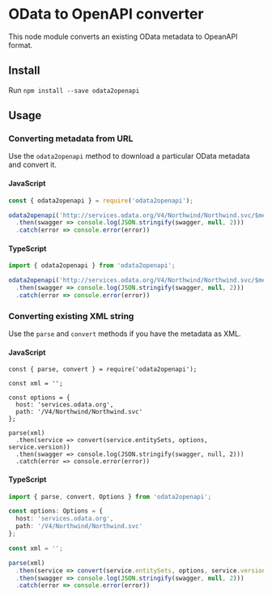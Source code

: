 # OData to OpenAPI converter

This node module converts an existing OData metadata to OpeanAPI format.

## Install

Run `npm install --save odata2openapi`

## Usage

### Converting metadata from URL

Use the `odata2openapi` method to download a particular OData metadata and convert it.

#### JavaScript

```JavaScript
const { odata2openapi } = require('odata2openapi');

odata2openapi('http://services.odata.org/V4/Northwind/Northwind.svc/$metadata')
  .then(swagger => console.log(JSON.stringify(swagger, null, 2)))
  .catch(error => console.error(error))
```

#### TypeScript

```TypeScript
import { odata2openapi } from 'odata2openapi';

odata2openapi('http://services.odata.org/V4/Northwind/Northwind.svc/$metadata')
  .then(swagger => console.log(JSON.stringify(swagger, null, 2)))
  .catch(error => console.error(error))
```

### Converting existing XML string

Use the `parse` and `convert` methods if you have the metadata as XML.

#### JavaScript

```JavaSript
const { parse, convert } = require('odata2openapi');

const xml = '';

const options = {
  host: 'services.odata.org',
  path: '/V4/Northwind/Northwind.svc'
};

parse(xml)
  .then(service => convert(service.entitySets, options, service.version))
  .then(swagger => console.log(JSON.stringify(swagger, null, 2)))
  .catch(error => console.error(error))
```

#### TypeScript
```TypeScript
import { parse, convert, Options } from 'odata2openapi';

const options: Options = {
  host: 'services.odata.org',
  path: '/V4/Northwind/Northwind.svc'
};

const xml = '';

parse(xml)
  .then(service => convert(service.entitySets, options, service.version))
  .then(swagger => console.log(JSON.stringify(swagger, null, 2)))
  .catch(error => console.error(error))
```
